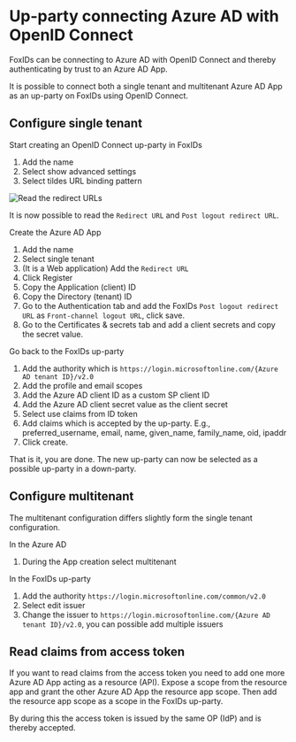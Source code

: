 ﻿# Up-party connecting Azure AD with OpenID Connect

FoxIDs can be connecting to Azure AD with OpenID Connect and thereby authenticating by trust to an Azure AD App. 

It is possible to connect both a single tenant and multitenant Azure AD App as an up-party on FoxIDs using OpenID Connect.

## Configure single tenant

Start creating an OpenID Connect up-party in FoxIDs

 1. Add the name
 2. Select show advanced settings
 3. Select tildes URL binding pattern

![Read the redirect URLs](images/howto-oidc-azuread-readredirect.peg)

It is now possible to read the `Redirect URL` and `Post logout redirect URL`.

Create the Azure AD App

 1. Add the name
 2. Select single tenant
 3. (It is a Web application) Add the `Redirect URL` 
 4. Click Register
 5. Copy the Application (client) ID
 6. Copy the Directory (tenant) ID
 7. Go to the Authentication tab and add the FoxIDs `Post logout redirect URL` as `Front-channel logout URL`, click save.
 8. Go to the Certificates & secrets tab and add a client secrets and copy the secret value.

Go back to the FoxIDs up-party

 1. Add the authority which is `https://login.microsoftonline.com/{Azure AD tenant ID}/v2.0`
 2. Add the profile and email scopes
 3. Add the Azure AD client ID as a custom SP client ID
 4. Add the Azure AD client secret value as the client secret
 5. Select use claims from ID token
 6. Add claims which is accepted by the up-party. E.g., preferred_username, email, name, given_name, family_name, oid, ipaddr
 7. Click create.

That is it, you are done. The new up-party can now be selected as a possible up-party in a down-party.

## Configure multitenant

The multitenant configuration differs slightly form the single tenant configuration.

In the Azure AD

 1. During the App creation select multitenant

In the FoxIDs up-party

 1. Add the authority `https://login.microsoftonline.com/common/v2.0`
 2. Select edit issuer
 3. Change the issuer to `https://login.microsoftonline.com/{Azure AD tenant ID}/v2.0`, you can possible add multiple issuers

## Read claims from access token

If you want to read claims from the access token you need to add one more Azure AD App acting as a resource (API). Expose a scope from the resource app and grant the other Azure AD App the resource app scope.
Then add the resource app scope as a scope in the FoxIDs up-party. 

By during this the access token is issued by the same OP (IdP) and is thereby accepted.




